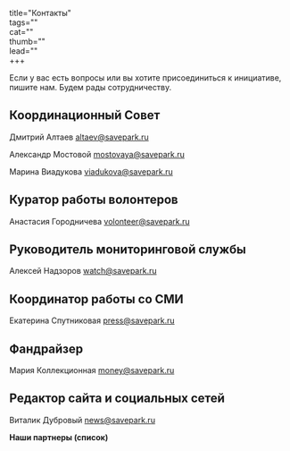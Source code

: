 title="Контакты"  
tags=""  
cat=""  
thumb=""  
lead=""    
+++

Если у вас есть вопросы или вы хотите присоединиться к инициативе, пишите нам. Будем рады сотрудничеству.

## Координационный Совет

Дмитрий Алтаев altaev@savepark.ru

Александр Мостовой mostovaya@savepark.ru

Марина Виадукова viadukova@savepark.ru

## Куратор работы волонтеров

Анастасия Городничева volonteer@savepark.ru

## Руководитель мониторинговой службы

Алексей Надзоров watch@savepark.ru

## Координатор работы со СМИ 

Екатерина Спутниковая press@savepark.ru

## Фандрайзер 

Мария Коллекционная money@savepark.ru

## Редактор сайта и социальных сетей

Виталик Дубровый news@savepark.ru

**Наши партнеры (список)**
